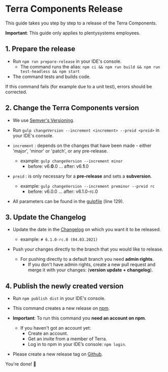 # Terra Components Release

This guide takes you step by step to a release of the Terra Components.

**Important**: This guide only applies to plentysystems employees.

## 1. Prepare the release

-   Run `npm run prepare-release` in your IDE's console.
    -   The command runs the alias: `npm ci && npm run build && npm run test-headless && npm start`
-   The command tests and builds code.

If this command fails (for example due to a unit test), errors should be corrected.

## 2. Change the Terra Components version

-   We use [Semver's Versioning](https://semver.org/).

-   Run `gulp changeVersion --increment <increment> --preid <preid>` in your IDE's console.

-   `increment` : depends on the changes that have been made - either 'major', 'minor' or 'patch', or any pre-release.
    -   example: `gulp changeVersion --increment minor`
        -   before: v6.**0**.0 ... after: v6.**1**.0
-   `preid` : is only necessary for a **pre-release** and sets a **subversion**.
    -   example: `gulp changeVersion --increment preminor --preid rc`
        -   before: v6.0.0 ... after: v6.1.0-rc.0
-   All parameters can be found in the [gulpfile](./gulpfile.js) (line 129).

## 3. Update the Changelog

-   Update the date in the [Changelog](./CHANGELOG.md) on which you want it to be released.

    -   example: `# 6.1.0-rc.0 (04.03.2021)`

-   Push your changes directly to the branch that you would like to release.
    -   For pushing directly to a default branch you need **admin rights**.
        -   If you don't have admin rights, create a new pull request and merge it with your changes: (**version update + changelog**).

## 4. Publish the newly created version

-   Run `npm publish dist` in your IDE's console.
-   This command creates a new release on [npm](https://www.npmjs.com/package/@plentymarkets/terra-components).
-   **Important**: To run this command you **need an account on npm**.

    -   If you haven't got an account yet:
        -   Create an account.
        -   Get an invite from a member of Terra.
        -   Log in to npm in your IDE’s console: `npm login`.

-   Please create a new release tag on [Github](https://github.com/plentymarkets/terra-components/releases).

You're done! 🥳
